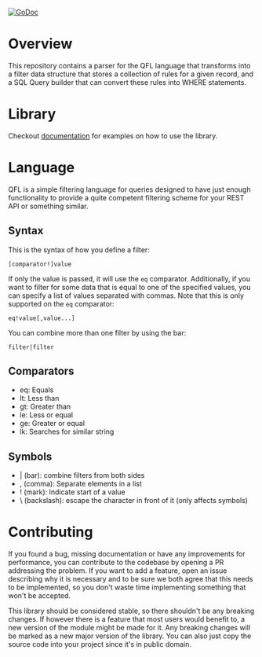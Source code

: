 [![GoDoc](https://godoc.org/github.com/robertoesteves13/qfl?status.png)](https://godoc.org/github.com/robertoesteves13/qfl)
# Overview

This repository contains a parser for the QFL language that transforms into
a filter data structure that stores a collection of rules for a given record,
and a SQL Query builder that can convert these rules into WHERE statements.

# Library
Checkout [documentation](https://pkg.go.dev/github.com/robertoesteves13/qfl) for examples on how to use the library.

# Language
QFL is a simple filtering language for queries designed to have just enough
functionality to provide a quite competent filtering scheme for your REST API
or something similar.

## Syntax
This is the syntax of how you define a filter:
```
[comparator!]value
```

If only the value is passed, it will use the `eq` comparator. Additionally, if
you want to filter for some data that is equal to one of the specified values,
you can specify a list of values separated with commas. Note that this is only
supported on the `eq` comparator:
```
eq!value[,value...]
```

You can combine more than one filter by using the bar:
```
filter|filter
```

## Comparators
- eq: Equals
- lt: Less than
- gt: Greater than
- le: Less or equal
- ge: Greater or equal
- lk: Searches for similar string

## Symbols
- | (bar): combine filters from both sides
- , (comma): Separate elements in a list
- ! (mark): Indicate start of a value
- \ (backslash): escape the character in front of it (only affects symbols)

# Contributing
If you found a bug, missing documentation or have any improvements for performance,
you can contribute to the codebase by opening a PR addressing the problem.
If you want to add a feature, open an issue describing why it is necessary and
to be sure we both agree that this needs to be implemented, so you don't waste
time implementing something that won't be accepted.

This library should be considered stable, so there shouldn't be any breaking
changes. If however there is a feature that most users would benefit to, a
new version of the module might be made for it. Any breaking changes will be
marked as a new major version of the library. You can also just copy the source
code into your project since it's in public domain.

